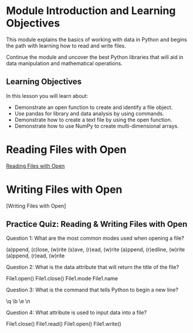 # Module Introduction and Learning Objectives

This module explains the basics of working with data in Python and begins the path with learning how to read and write files.

Continue the module and uncover the best Python libraries that will aid in data manipulation and mathematical operations.

## Learning Objectives

In this lesson you will learn about:

* Demonstrate an open function to create and identify a file object.
* Use pandas for library and data analysis by using commands.
* Demonstrate how to create a text file by using the open function.
* Demonstrate how to use NumPy to create multi-dimensional arrays.

# Reading Files with Open

[Reading Files with Open](https://github.com/1965Eric/IBM-PY0101EN-Python-Basics-for-Data-Science/blob/main/PY0101EN-4-1-ReadFile.ipynb)

# Writing Files with Open

[Writing Files with Open]

## Practice Quiz: Reading & Writing Files with Open

Question 1: What are the most common modes used when opening a file?

(a)ppend, (c)lose, (w)rite
(s)ave, (r)ead, (w)rite
(a)ppend, (r)edline, (w)rite
(a)ppend, (r)ead, (w)rite

Question 2: What is the data attribute that will return the title of the file?

File1.open()
File1.close()
File1.mode
File1.name

Question 3: What is the command that tells Python to begin a new line?

\q
\b
\e
\n

Question 4: What attribute is used to input data into a file?

File1.close()
File1.read()
File1.open()
File1.write()
